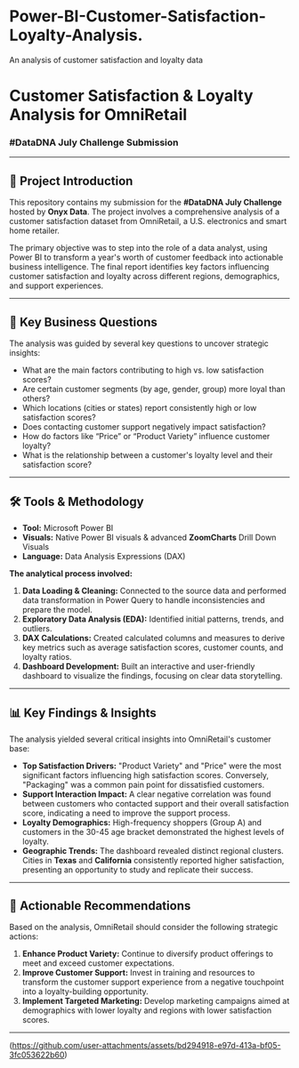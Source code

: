 # Power-BI-Customer-Satisfaction-Loyalty-Analysis.
An analysis of customer satisfaction and loyalty data
# Customer Satisfaction & Loyalty Analysis for OmniRetail

### #DataDNA July Challenge Submission

---

## 📝 Project Introduction

This repository contains my submission for the **#DataDNA July Challenge** hosted by **Onyx Data**. The project involves a comprehensive analysis of a customer satisfaction dataset from OmniRetail, a U.S. electronics and smart home retailer.

The primary objective was to step into the role of a data analyst, using Power BI to transform a year's worth of customer feedback into actionable business intelligence. The final report identifies key factors influencing customer satisfaction and loyalty across different regions, demographics, and support experiences.

---

## 🎯 Key Business Questions

The analysis was guided by several key questions to uncover strategic insights:
* What are the main factors contributing to high vs. low satisfaction scores?
* Are certain customer segments (by age, gender, group) more loyal than others?
* Which locations (cities or states) report consistently high or low satisfaction scores?
* Does contacting customer support negatively impact satisfaction?
* How do factors like “Price” or “Product Variety” influence customer loyalty?
* What is the relationship between a customer's loyalty level and their satisfaction score?

---

## 🛠️ Tools & Methodology

* **Tool:** Microsoft Power BI
* **Visuals:** Native Power BI visuals & advanced **ZoomCharts** Drill Down Visuals
* **Language:** Data Analysis Expressions (DAX)

**The analytical process involved:**
1.  **Data Loading & Cleaning:** Connected to the source data and performed data transformation in Power Query to handle inconsistencies and prepare the model.
2.  **Exploratory Data Analysis (EDA):** Identified initial patterns, trends, and outliers.
3.  **DAX Calculations:** Created calculated columns and measures to derive key metrics such as average satisfaction scores, customer counts, and loyalty ratios.
4.  **Dashboard Development:** Built an interactive and user-friendly dashboard to visualize the findings, focusing on clear data storytelling.

---

## 📊 Key Findings & Insights

The analysis yielded several critical insights into OmniRetail's customer base:

* **Top Satisfaction Drivers:** "Product Variety" and "Price" were the most significant factors influencing high satisfaction scores. Conversely, "Packaging" was a common pain point for dissatisfied customers.
* **Support Interaction Impact:** A clear negative correlation was found between customers who contacted support and their overall satisfaction score, indicating a need to improve the support process.
* **Loyalty Demographics:** High-frequency shoppers (Group A) and customers in the 30-45 age bracket demonstrated the highest levels of loyalty.
* **Geographic Trends:** The dashboard revealed distinct regional clusters. Cities in **Texas** and **California** consistently reported higher satisfaction, presenting an opportunity to study and replicate their success.

---

## 🚀 Actionable Recommendations

Based on the analysis, OmniRetail should consider the following strategic actions:
1.  **Enhance Product Variety:** Continue to diversify product offerings to meet and exceed customer expectations.
2.  **Improve Customer Support:** Invest in training and resources to transform the customer support experience from a negative touchpoint into a loyalty-building opportunity.
3.  **Implement Targeted Marketing:** Develop marketing campaigns aimed at demographics with lower loyalty and regions with lower satisfaction scores.

---

(https://github.com/user-attachments/assets/bd294918-e97d-413a-bf05-3fc053622b60)

